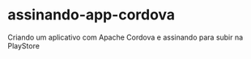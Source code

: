 # assinando-app-cordova
Criando um aplicativo com Apache Cordova e assinando para subir na PlayStore

